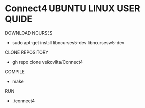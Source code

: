 # Connect4 UBUNTU LINUX USER QUIDE

DOWNLOAD NCURSES 
- sudo apt-get install libncurses5-dev libncursesw5-dev

CLONE REPOSITORY
- gh repo clone veikovilta/Connect4

COMPILE
- make 

RUN
- ./connect4
